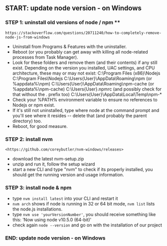 
## START: update node version - on Windows
### STEP 1: uninstall old versions of node / npm **
    https://stackoverflow.com/questions/20711240/how-to-completely-remove-node-js-from-windows
 - Uninstall from Programs & Features with the uninstaller.
 - Reboot (or you probably can get away with killing all node-related processes from Task Manager).
 - Look for these folders and remove them (and their contents) if any still exist. Depending on the version you installed, UAC settings, and CPU architecture, these may or may not exist:
    C:\Program Files (x86)\Nodejs
    C:\Program Files\Nodejs
    C:\Users\{User}\AppData\Roaming\npm (or %appdata%\npm)
    C:\Users\{User}\AppData\Roaming\npm-cache (or %appdata%\npm-cache)
    C:\Users\{User}\.npmrc (and possibly check for that without the . prefix too)
    C:\Users\{User}\AppData\Local\Temp\npm-*
 - Check your %PATH% environment variable to ensure no references to Nodejs or npm exist.
 - If it's still not uninstalled, type where node at the command prompt and you'll see where it resides -- delete that (and probably the parent directory) too.
 - Reboot, for good measure.
### STEP 2: install nvm
    <https://github.com/coreybutler/nvm-windows/releases>
 - download the latest nvm-setup.zip
 - unzip and run it, follow the setup wizard
 - start a new CLI and type "nvm" to check if its properly installed, you should get the running version and usage information. 
### STEP 3: install node & npm 
 - type ```nvm install latest``` into your CLI and restart it
 - ```nvm arch``` shows if node is running in 32 or 64 bit mode, ```nvm list``` lists the node.js installations.
 - type ```nvm use 'yourVersionNumber'```, you should receive something like this: 'Now using node v10.5.0 (64-bit)'
 - check again ```node --version``` and go on with the installation of our project 
 ### END: update node version - on Windows